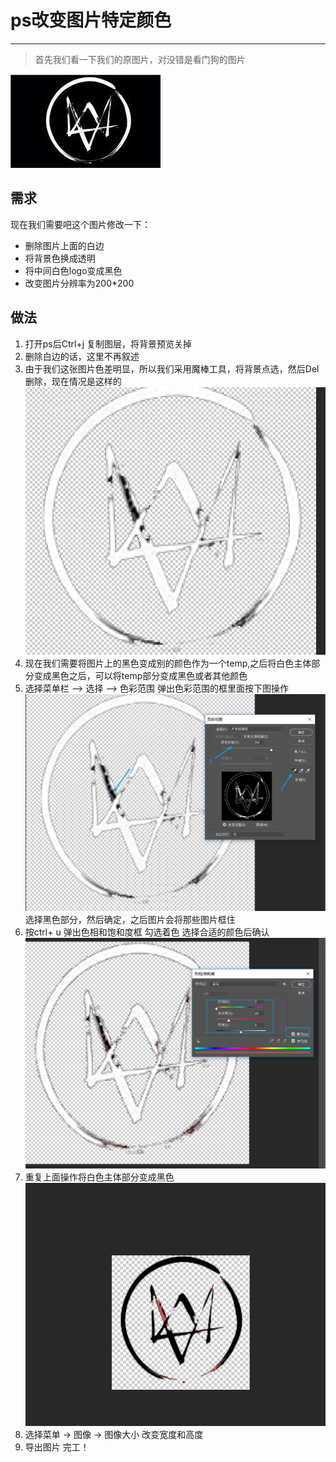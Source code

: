 # ps改变图片特定颜色

-----

> 首先我们看一下我们的原图片，对没错是看门狗的图片

![](/imgs/watch_dogs.jpg)

## 需求

现在我们需要吧这个图片修改一下：

* 删除图片上面的白边
* 将背景色换成透明
* 将中间白色logo变成黑色
* 改变图片分辨率为200*200

## 做法

1. 打开ps后Ctrl+j 复制图层，将背景预览关掉
2. 删除白边的话，这里不再叙述
3. 由于我们这张图片色差明显，所以我们采用魔棒工具，将背景点选，然后Del删除，现在情况是这样的
    ![](/imgs/watch_dogs2.png)
4. 现在我们需要将图片上的黑色变成别的颜色作为一个temp,之后将白色主体部分变成黑色之后，可以将temp部分变成黑色或者其他颜色
5. 选择菜单栏 --> 选择 --> 色彩范围 弹出色彩范围的框里面按下图操作
    ![](/imgs/watch_dogs3.png)
    选择黑色部分，然后确定，之后图片会将那些图片框住
6. 按ctrl+ u 弹出色相和饱和度框 勾选着色 选择合适的颜色后确认
    ![](/imgs/watch_dogs4.png)
7. 重复上面操作将白色主体部分变成黑色
![](/imgs/watch_dogs5.png)
8. 选择菜单 -> 图像 -> 图像大小 改变宽度和高度
9. 导出图片 完工！